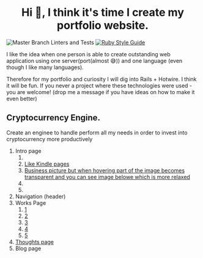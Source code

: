 <h1 align="center">Hi 👋, I think it's time I create my portfolio website.</h1>

![Master Branch Linters and Tests](https://github.com/tv1ktor/batcave/actions/workflows/main.yml/badge.svg?branch=master)
[![Ruby Style Guide](https://img.shields.io/badge/code_style-community-brightgreen.svg)](https://rubystyle.guide)

I like the idea when one person is able to create outstanding web application using one server(port(almost 😅)) and one language (even though I like many languages).

Therefore for my portfolio and curiosity I will dig into Rails + Hotwire. I think it will be fun. If you never a project where these technologies were used - you are welcome! (drop me a message if you have ideas on how to make it even better)

## Cryptocurrency Engine.

Create an enginee to handle perform all my needs in order to invest into cryptocurrency more productively

1. Intro page
   1. [](https://www.pinterest.com/pin/3799980923035320/)
   2. [Like Kindle pages]()
   3. [Business picture but when hovering part of the image becomes transparent and you can see image belowe which is more relaxed]()
   4. [](https://www.behance.net/gallery/89314007/Design-for-website-antique-parian-wares?tracking_source=search_projects_recommended%7Cweb%20portfolio)
   5. [](https://www.behance.net/gallery/106981345/Personal-Website-UI-Portfolio?tracking_source=search_projects_recommended%7Cweb%20portfolio)
3. Navigation (header)
4. Works Page
   1. [1](https://www.behance.net/gallery/79156487/Poster-collection-animation?tracking_source=search_projects_recommended%7Conline%20movie%20theatre%20design)
   2. [2](https://www.pinterest.com/pin/12033123993647410/)
   3. [3](https://www.pinterest.com/pin/3307399715582003/)
   4. [4]()
   5. [5]()
5. [Thoughts page](https://www.bigorangedrink.com/thoughts)
6. Blog page
